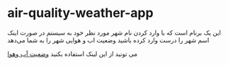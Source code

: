 # air-quality-weather-app

این یک برنام است که با وارد کردن نام شهر مورد نظر خود به سیستم در صورت اینک اسم شهر را درست وارد کرده باشید وضعیت اب و هوایی شهر را به شما می‌دهد

می تونید از این لینک استفاده بکنید <a href="https://000-rose-sheep-kanfned0.ws-eu03.gitpod.io/">وضعیت آب وهوا</a>